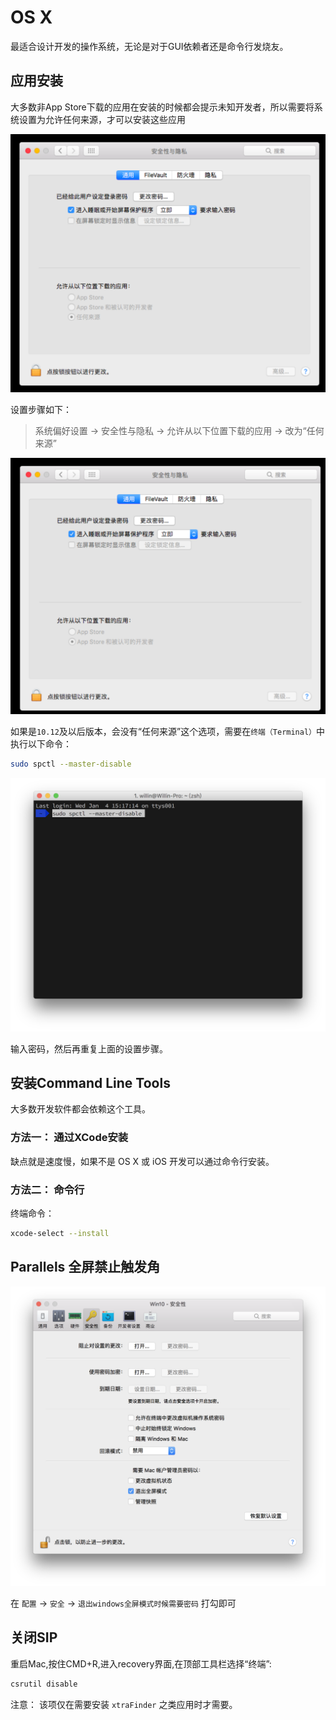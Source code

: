 # OS X

最适合设计开发的操作系统，无论是对于GUI依赖者还是命令行发烧友。

## 应用安装

大多数非App Store下载的应用在安装的时候都会提示未知开发者，所以需要将系统设置为允许任何来源，才可以安装这些应用

![2](/_static/basic/osx/2.png)

设置步骤如下：

> 系统偏好设置 -> 安全性与隐私 -> 允许从以下位置下载的应用  -> 改为“任何来源”

![1](/_static/basic/osx/1.png)

如果是`10.12`及以后版本，会没有“任何来源”这个选项，需要在`终端（Terminal）`中执行以下命令：

```bash
sudo spctl --master-disable
```

![3](/_static/basic/osx/3.png)

输入密码，然后再重复上面的设置步骤。

## 安装Command Line Tools

大多数开发软件都会依赖这个工具。

### 方法一： 通过XCode安装

缺点就是速度慢，如果不是 OS X 或 iOS 开发可以通过命令行安装。

### 方法二： 命令行

终端命令：

```bash
xcode-select --install
```


## Parallels 全屏禁止触发角

![4](/_static/basic/osx/4.png)

在 `配置` -> `安全` -> `退出windows全屏模式时候需要密码` 打勾即可



## 关闭SIP

重启Mac,按住CMD+R,进入recovery界面,在顶部工具栏选择“终端”:

```bash
csrutil disable
``` 

注意： 该项仅在需要安装 `xtraFinder` 之类应用时才需要。
